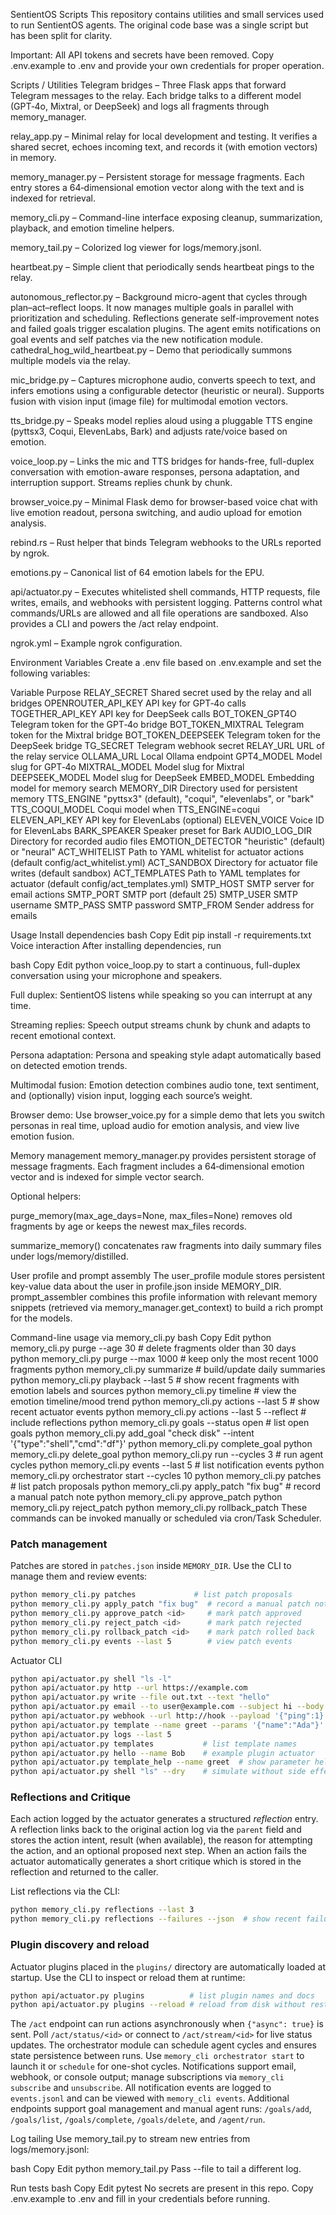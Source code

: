 SentientOS Scripts
This repository contains utilities and small services used to run SentientOS agents. The original code base was a single script but has been split for clarity.

Important:
All API tokens and secrets have been removed.
Copy .env.example to .env and provide your own credentials for proper operation.

Scripts / Utilities
Telegram bridges – Three Flask apps that forward Telegram messages to the relay. Each bridge talks to a different model (GPT‑4o, Mixtral, or DeepSeek) and logs all fragments through memory_manager.

relay_app.py – Minimal relay for local development and testing. It verifies a shared secret, echoes incoming text, and records it (with emotion vectors) in memory.

memory_manager.py – Persistent storage for message fragments. Each entry stores a 64‑dimensional emotion vector along with the text and is indexed for retrieval.

memory_cli.py – Command-line interface exposing cleanup, summarization, playback, and emotion timeline helpers.

memory_tail.py – Colorized log viewer for logs/memory.jsonl.

heartbeat.py – Simple client that periodically sends heartbeat pings to the relay.

autonomous_reflector.py – Background micro-agent that cycles through plan–act–reflect loops. It now manages multiple goals in parallel with prioritization and scheduling. Reflections generate self-improvement notes and failed goals trigger escalation plugins.
 The agent emits notifications on goal events and self patches via the new notification module.
cathedral_hog_wild_heartbeat.py – Demo that periodically summons multiple models via the relay.

mic_bridge.py – Captures microphone audio, converts speech to text, and infers emotions using a configurable detector (heuristic or neural). Supports fusion with vision input (image file) for multimodal emotion vectors.

tts_bridge.py – Speaks model replies aloud using a pluggable TTS engine (pyttsx3, Coqui, ElevenLabs, Bark) and adjusts rate/voice based on emotion.

voice_loop.py – Links the mic and TTS bridges for hands-free, full-duplex conversation with emotion-aware responses, persona adaptation, and interruption support. Streams replies chunk by chunk.

browser_voice.py – Minimal Flask demo for browser-based voice chat with live emotion readout, persona switching, and audio upload for emotion analysis.

rebind.rs – Rust helper that binds Telegram webhooks to the URLs reported by ngrok.

emotions.py – Canonical list of 64 emotion labels for the EPU.

api/actuator.py – Executes whitelisted shell commands, HTTP requests, file writes, emails, and webhooks with persistent logging. Patterns control what commands/URLs are allowed and all file operations are sandboxed. Also provides a CLI and powers the /act relay endpoint.

ngrok.yml – Example ngrok configuration.

Environment Variables
Create a .env file based on .env.example and set the following variables:

Variable	Purpose
RELAY_SECRET	Shared secret used by the relay and all bridges
OPENROUTER_API_KEY	API key for GPT‑4o calls
TOGETHER_API_KEY	API key for DeepSeek calls
BOT_TOKEN_GPT4O	Telegram token for the GPT‑4o bridge
BOT_TOKEN_MIXTRAL	Telegram token for the Mixtral bridge
BOT_TOKEN_DEEPSEEK	Telegram token for the DeepSeek bridge
TG_SECRET	Telegram webhook secret
RELAY_URL	URL of the relay service
OLLAMA_URL	Local Ollama endpoint
GPT4_MODEL	Model slug for GPT‑4o
MIXTRAL_MODEL	Model slug for Mixtral
DEEPSEEK_MODEL	Model slug for DeepSeek
EMBED_MODEL	Embedding model for memory search
MEMORY_DIR	Directory used for persistent memory
TTS_ENGINE	"pyttsx3" (default), "coqui", "elevenlabs", or "bark"
TTS_COQUI_MODEL	Coqui model when TTS_ENGINE=coqui
ELEVEN_API_KEY	API key for ElevenLabs (optional)
ELEVEN_VOICE	Voice ID for ElevenLabs
BARK_SPEAKER	Speaker preset for Bark
AUDIO_LOG_DIR	Directory for recorded audio files
EMOTION_DETECTOR	"heuristic" (default) or "neural"
ACT_WHITELIST	Path to YAML whitelist for actuator actions (default config/act_whitelist.yml)
ACT_SANDBOX	Directory for actuator file writes (default sandbox)
ACT_TEMPLATES	Path to YAML templates for actuator (default config/act_templates.yml)
SMTP_HOST	SMTP server for email actions
SMTP_PORT	SMTP port (default 25)
SMTP_USER	SMTP username
SMTP_PASS	SMTP password
SMTP_FROM	Sender address for emails

Usage
Install dependencies
bash
Copy
Edit
pip install -r requirements.txt
Voice interaction
After installing dependencies, run

bash
Copy
Edit
python voice_loop.py
to start a continuous, full-duplex conversation using your microphone and speakers.

Full duplex: SentientOS listens while speaking so you can interrupt at any time.

Streaming replies: Speech output streams chunk by chunk and adapts to recent emotional context.

Persona adaptation: Persona and speaking style adapt automatically based on detected emotion trends.

Multimodal fusion: Emotion detection combines audio tone, text sentiment, and (optionally) vision input, logging each source’s weight.

Browser demo: Use browser_voice.py for a simple demo that lets you switch personas in real time, upload audio for emotion analysis, and view live emotion fusion.

Memory management
memory_manager.py provides persistent storage of message fragments. Each fragment includes a 64‑dimensional emotion vector and is indexed for simple vector search.

Optional helpers:

purge_memory(max_age_days=None, max_files=None) removes old fragments by age or keeps the newest max_files records.

summarize_memory() concatenates raw fragments into daily summary files under logs/memory/distilled.

User profile and prompt assembly
The user_profile module stores persistent key-value data about the user in profile.json inside MEMORY_DIR.
prompt_assembler combines this profile information with relevant memory snippets (retrieved via memory_manager.get_context) to build a rich prompt for the models.

Command-line usage via memory_cli.py
bash
Copy
Edit
python memory_cli.py purge --age 30       # delete fragments older than 30 days
python memory_cli.py purge --max 1000     # keep only the most recent 1000 fragments
python memory_cli.py summarize            # build/update daily summaries
python memory_cli.py playback --last 5    # show recent fragments with emotion labels and sources
python memory_cli.py timeline             # view the emotion timeline/mood trend
python memory_cli.py actions --last 5     # show recent actuator events
python memory_cli.py actions --last 5 --reflect  # include reflections
python memory_cli.py goals --status open  # list open goals
python memory_cli.py add_goal "check disk" --intent '{"type":"shell","cmd":"df"}'
python memory_cli.py complete_goal <id>
python memory_cli.py delete_goal <id>
python memory_cli.py run --cycles 3  # run agent cycles
python memory_cli.py events --last 5        # list notification events
python memory_cli.py orchestrator start --cycles 10
python memory_cli.py patches                 # list patch proposals
python memory_cli.py apply_patch "fix bug"     # record a manual patch note
python memory_cli.py approve_patch <id>
python memory_cli.py reject_patch <id>
python memory_cli.py rollback_patch <id>
These commands can be invoked manually or scheduled via cron/Task Scheduler.
### Patch management
Patches are stored in `patches.json` inside `MEMORY_DIR`. Use the CLI to manage them and review events:
```bash
python memory_cli.py patches             # list patch proposals
python memory_cli.py apply_patch "fix bug"  # record a manual patch note
python memory_cli.py approve_patch <id>     # mark patch approved
python memory_cli.py reject_patch <id>      # mark patch rejected
python memory_cli.py rollback_patch <id>    # mark patch rolled back
python memory_cli.py events --last 5        # view patch events
```


Actuator CLI
```bash
python api/actuator.py shell "ls -l"
python api/actuator.py http --url https://example.com
python api/actuator.py write --file out.txt --text "hello"
python api/actuator.py email --to user@example.com --subject hi --body "hello"
python api/actuator.py webhook --url http://hook --payload '{"ping":1}'
python api/actuator.py template --name greet --params '{"name":"Ada"}'
python api/actuator.py logs --last 5
python api/actuator.py templates           # list template names
python api/actuator.py hello --name Bob    # example plugin actuator
python api/actuator.py template_help --name greet  # show parameter help
python api/actuator.py shell "ls" --dry    # simulate without side effects
```

### Reflections and Critique
Each action logged by the actuator generates a structured *reflection* entry. A
reflection links back to the original action log via the `parent` field and
stores the action intent, result (when available), the reason for attempting the
action, and an optional proposed next step. When an action fails the actuator
automatically generates a short critique which is stored in the reflection and
returned to the caller.

List reflections via the CLI:

```bash
python memory_cli.py reflections --last 3
python memory_cli.py reflections --failures --json  # show recent failures with critique
```

### Plugin discovery and reload
Actuator plugins placed in the `plugins/` directory are automatically loaded at
startup. Use the CLI to inspect or reload them at runtime:

```bash
python api/actuator.py plugins          # list plugin names and docs
python api/actuator.py plugins --reload # reload from disk without restart
```

The `/act` endpoint can run actions asynchronously when `{"async": true}` is
sent. Poll `/act/status/<id>` or connect to `/act/stream/<id>` for live status
updates.
The orchestrator module can schedule agent cycles and ensures state persistence between runs. Use `memory_cli orchestrator start` to launch it or `schedule` for one-shot cycles. Notifications support email, webhook, or console output; manage subscriptions via `memory_cli subscribe` and `unsubscribe`.
All notification events are logged to `events.jsonl` and can be viewed with `memory_cli events`.
Additional endpoints support goal management and manual agent runs:
`/goals/add`, `/goals/list`, `/goals/complete`, `/goals/delete`, and `/agent/run`.

Log tailing
Use memory_tail.py to stream new entries from logs/memory.jsonl:

bash
Copy
Edit
python memory_tail.py
Pass --file to tail a different log.

Run tests
bash
Copy
Edit
pytest
No secrets are present in this repo.
Copy .env.example to .env and fill in your credentials before running.